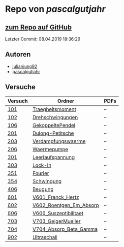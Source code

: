 # Repo von *pascalgutjahr*

## [zum Repo auf GitHub](https://github.com/pascalgutjahr/Praktikum-1)

Letzter Commit: 08.04.2019 18:36:29

## Autoren
- [julianjung92](https://github.com/julianjung92)
- [pascalgutjahr](https://github.com/pascalgutjahr)

## Versuche

|       Versuch       |                                                  Ordner                                                   |PDFs|
|---------------------|-----------------------------------------------------------------------------------------------------------|----|
|[101](../versuch/101)|[Traegheitsmoment](https://github.com/pascalgutjahr/Praktikum-1/tree/master/Traegheitsmoment)              |–   |
|[102](../versuch/102)|[Drehschwingungen](https://github.com/pascalgutjahr/Praktikum-1/tree/master/Drehschwingungen)              |–   |
|[106](../versuch/106)|[GekoppeltePendel](https://github.com/pascalgutjahr/Praktikum-1/tree/master/GekoppeltePendel)              |–   |
|[201](../versuch/201)|[Dulong-Petitsche](https://github.com/pascalgutjahr/Praktikum-1/tree/master/Dulong-Petitsche)              |–   |
|[203](../versuch/203)|[Verdampfungswaerme](https://github.com/pascalgutjahr/Praktikum-1/tree/master/Verdampfungswaerme)          |–   |
|[206](../versuch/206)|[Waermepumpe](https://github.com/pascalgutjahr/Praktikum-1/tree/master/Waermepumpe)                        |–   |
|[301](../versuch/301)|[Leerlaufspannung](https://github.com/pascalgutjahr/Praktikum-1/tree/master/Leerlaufspannung)              |–   |
|[303](../versuch/303)|[Lock-In](https://github.com/pascalgutjahr/Praktikum-1/tree/master/Lock-In)                                |–   |
|[351](../versuch/351)|[Fourier](https://github.com/pascalgutjahr/Praktikum-1/tree/master/Fourier)                                |–   |
|[354](../versuch/354)|[Schwingung](https://github.com/pascalgutjahr/Praktikum-1/tree/master/Schwingung)                          |–   |
|[406](../versuch/406)|[Beugung](https://github.com/pascalgutjahr/Praktikum-1/tree/master/Beugung)                                |–   |
|[601](../versuch/601)|[V601_Franck_Hertz](https://github.com/pascalgutjahr/Praktikum-1/tree/master/V601_Franck_Hertz)            |–   |
|[602](../versuch/602)|[V602_Roentgen_Em_Absorp](https://github.com/pascalgutjahr/Praktikum-1/tree/master/V602_Roentgen_Em_Absorp)|–   |
|[606](../versuch/606)|[V606_Suszeptibilitaet](https://github.com/pascalgutjahr/Praktikum-1/tree/master/V606_Suszeptibilitaet)    |–   |
|[703](../versuch/703)|[V703_GeigerMueller](https://github.com/pascalgutjahr/Praktikum-1/tree/master/V703_GeigerMueller)          |–   |
|[704](../versuch/704)|[V704_Absorp_Beta_Gamma](https://github.com/pascalgutjahr/Praktikum-1/tree/master/V704_Absorp_Beta_Gamma)  |–   |
|[902](../versuch/902)|[Ultraschall](https://github.com/pascalgutjahr/Praktikum-1/tree/master/Ultraschall)                        |–   |
